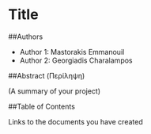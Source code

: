 # Title

##Authors
- Author 1: Mastorakis Emmanouil
- Author 2: Georgiadis Charalampos

##Abstract (Περίληψη)

(A summary of your project)

##Table of Contents

Links to the documents you have created



